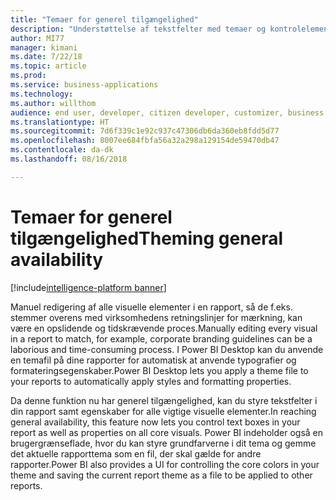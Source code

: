 ```yaml
---
title: "Temaer for generel tilgængelighed"
description: "Understøttelse af tekstfelter med temaer og kontrolelementer i brugergrænsefladen for opdatering af temaer"
author: MI77
manager: kimani
ms.date: 7/22/18
ms.topic: article
ms.prod: 
ms.service: business-applications
ms.technology: 
ms.author: willthom
audience: end user, developer, citizen developer, customizer, business analyst, IT pro
ms.translationtype: HT
ms.sourcegitcommit: 7d6f339c1e92c937c47306db6da360eb8fdd5d77
ms.openlocfilehash: 8007ee684fbfa56a32a298a129154de59470db47
ms.contentlocale: da-dk
ms.lasthandoff: 08/16/2018

---
```


# <a name="theming-general-availability"></a><span data-ttu-id="8581e-103">Temaer for generel tilgængelighed</span><span class="sxs-lookup"><span data-stu-id="8581e-103">Theming general availability</span></span>

[!include[intelligence-platform banner](../../includes/intelligence-platform.md)]

<span data-ttu-id="8581e-104">Manuel redigering af alle visuelle elementer i en rapport, så de f.eks. stemmer overens med virksomhedens retningslinjer for mærkning, kan være en opslidende og tidskrævende proces.</span><span class="sxs-lookup"><span data-stu-id="8581e-104">Manually editing every visual in a report to match, for example, corporate branding guidelines can be a laborious and time-consuming process.</span></span> <span data-ttu-id="8581e-105">I Power BI Desktop kan du anvende en temafil på dine rapporter for automatisk at anvende typografier og formateringsegenskaber.</span><span class="sxs-lookup"><span data-stu-id="8581e-105">Power BI Desktop lets you apply a theme file to your reports to automatically apply styles and formatting properties.</span></span>

<span data-ttu-id="8581e-106">Da denne funktion nu har generel tilgængelighed, kan du styre tekstfelter i din rapport samt egenskaber for alle vigtige visuelle elementer.</span><span class="sxs-lookup"><span data-stu-id="8581e-106">In reaching general availability, this feature now lets you control text boxes in your report as well as properties on all core visuals.</span></span> <span data-ttu-id="8581e-107">Power BI indeholder også en brugergrænseflade, hvor du kan styre grundfarverne i dit tema og gemme det aktuelle rapporttema som en fil, der skal gælde for andre rapporter.</span><span class="sxs-lookup"><span data-stu-id="8581e-107">Power BI also provides a UI for controlling the core colors in your theme and saving the current report theme as a file to be applied to other reports.</span></span>

<!--
### Who uses this feature
This feature is intended for all report authors. It works without any additional setup. 
## Status
### Development status
In development
#### Target timeframe
October ‘18
-->


